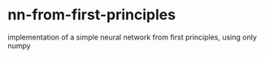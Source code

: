 # nn-from-first-principles
implementation of a simple neural network from first principles, using only numpy
